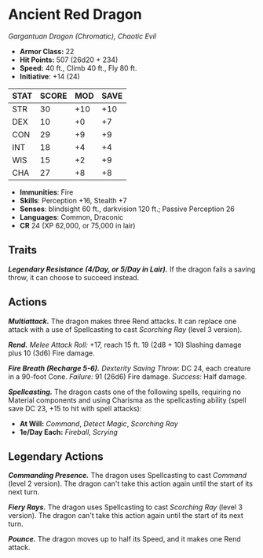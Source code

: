 # Ancient Red Dragon

*Gargantuan Dragon (Chromatic), Chaotic Evil*

- **Armor Class:** 22
- **Hit Points:** 507 (26d20 + 234)
- **Speed:** 40 ft., Climb 40 ft., Fly 80 ft.
- **Initiative**: +14 (24)

|STAT|SCORE|MOD|SAVE|
| --- | --- | --- | ---- |
| STR | 30 | +10 | +10 |
| DEX | 10 | +0 | +7 |
| CON | 29 | +9 | +9 |
| INT | 18 | +4 | +4 |
| WIS | 15 | +2 | +9 |
| CHA | 27 | +8 | +8 |

- **Immunities**: Fire
- **Skills**: Perception +16, Stealth +7
- **Senses**: blindsight 60 ft., darkvision 120 ft.; Passive Perception 26
- **Languages**: Common, Draconic
- **CR** 24 (XP 62,000, or 75,000 in lair)

## Traits

***Legendary Resistance (4/Day, or 5/Day in Lair).*** If the dragon fails a saving throw, it can choose to succeed instead.


## Actions

***Multiattack.*** The dragon makes three Rend attacks. It can replace one attack with a use of Spellcasting to cast *Scorching Ray* (level 3 version).

***Rend.*** *Melee Attack Roll:* +17, reach 15 ft. 19 (2d8 + 10) Slashing damage plus 10 (3d6) Fire damage.

***Fire Breath (Recharge 5-6).*** *Dexterity Saving Throw*: DC 24, each creature in a 90-foot Cone. *Failure:*  91 (26d6) Fire damage. *Success:*  Half damage.

***Spellcasting.*** The dragon casts one of the following spells, requiring no Material components and using Charisma as the spellcasting ability (spell save DC 23, +15 to hit with spell attacks):

- **At Will:** *Command*, *Detect Magic*, *Scorching Ray*
- **1e/Day Each:** *Fireball*, *Scrying*

## Legendary Actions

***Commanding Presence.*** The dragon uses Spellcasting to cast *Command* (level 2 version). The dragon can't take this action again until the start of its next turn.

***Fiery Rays.*** The dragon uses Spellcasting to cast *Scorching Ray* (level 3 version). The dragon can't take this action again until the start of its next turn.

***Pounce.*** The dragon moves up to half its Speed, and it makes one Rend attack.

